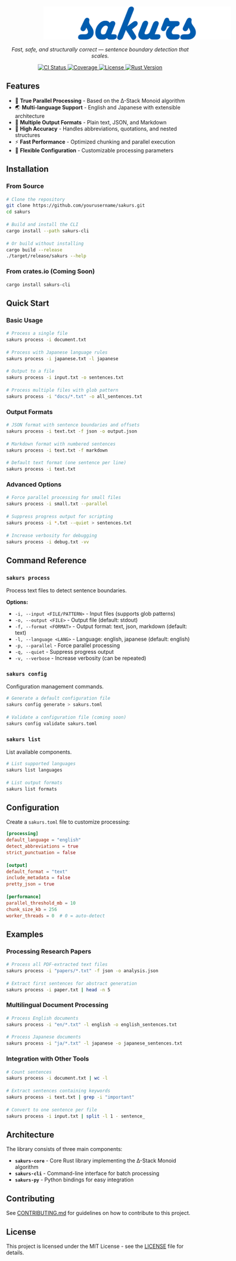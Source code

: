 <p>
    <img src=".github/assets/logo.png" style="margin-left:100px; margin-right:100px;" >
</p>

<p align="center">
    <em>Fast, safe, and structurally correct — sentence boundary detection that scales.</em>
</p>

<p align="center">
    <a href="https://github.com/sog4be/sakurs/actions/workflows/ci.yml">
        <img src="https://github.com/sog4be/sakurs/actions/workflows/ci.yml/badge.svg" alt="CI Status">
    </a>
    <a href="https://github.com/sog4be/sakurs/actions/workflows/coverage.yml">
        <img src="https://img.shields.io/badge/coverage-84.01%25-green" alt="Coverage" id="coverage-badge">
    </a>
    <a href="https://github.com/sog4be/sakurs/blob/main/LICENSE">
        <img src="https://img.shields.io/badge/license-MIT-blue.svg" alt="License">
    </a>
    <a href="https://github.com/sog4be/sakurs">
        <img src="https://img.shields.io/badge/rust-1.81+-orange.svg" alt="Rust Version">
    </a>
</p>

## Features

- 🚀 **True Parallel Processing** - Based on the Δ-Stack Monoid algorithm
- 🌏 **Multi-language Support** - English and Japanese with extensible architecture
- 📄 **Multiple Output Formats** - Plain text, JSON, and Markdown
- 🎯 **High Accuracy** - Handles abbreviations, quotations, and nested structures
- ⚡ **Fast Performance** - Optimized chunking and parallel execution
- 🔧 **Flexible Configuration** - Customizable processing parameters

## Installation

### From Source

```bash
# Clone the repository
git clone https://github.com/yourusername/sakurs.git
cd sakurs

# Build and install the CLI
cargo install --path sakurs-cli

# Or build without installing
cargo build --release
./target/release/sakurs --help
```

### From crates.io (Coming Soon)

```bash
cargo install sakurs-cli
```

## Quick Start

### Basic Usage

```bash
# Process a single file
sakurs process -i document.txt

# Process with Japanese language rules
sakurs process -i japanese.txt -l japanese

# Output to a file
sakurs process -i input.txt -o sentences.txt

# Process multiple files with glob pattern
sakurs process -i "docs/*.txt" -o all_sentences.txt
```

### Output Formats

```bash
# JSON format with sentence boundaries and offsets
sakurs process -i text.txt -f json -o output.json

# Markdown format with numbered sentences
sakurs process -i text.txt -f markdown

# Default text format (one sentence per line)
sakurs process -i text.txt
```

### Advanced Options

```bash
# Force parallel processing for small files
sakurs process -i small.txt --parallel

# Suppress progress output for scripting
sakurs process -i *.txt --quiet > sentences.txt

# Increase verbosity for debugging
sakurs process -i debug.txt -vv
```

## Command Reference

### `sakurs process`

Process text files to detect sentence boundaries.

**Options:**
- `-i, --input <FILE/PATTERN>` - Input files (supports glob patterns)
- `-o, --output <FILE>` - Output file (default: stdout)
- `-f, --format <FORMAT>` - Output format: text, json, markdown (default: text)
- `-l, --language <LANG>` - Language: english, japanese (default: english)
- `-p, --parallel` - Force parallel processing
- `-q, --quiet` - Suppress progress output
- `-v, --verbose` - Increase verbosity (can be repeated)

### `sakurs config`

Configuration management commands.

```bash
# Generate a default configuration file
sakurs config generate > sakurs.toml

# Validate a configuration file (coming soon)
sakurs config validate sakurs.toml
```

### `sakurs list`

List available components.

```bash
# List supported languages
sakurs list languages

# List output formats
sakurs list formats
```

## Configuration

Create a `sakurs.toml` file to customize processing:

```toml
[processing]
default_language = "english"
detect_abbreviations = true
strict_punctuation = false

[output]
default_format = "text"
include_metadata = false
pretty_json = true

[performance]
parallel_threshold_mb = 10
chunk_size_kb = 256
worker_threads = 0  # 0 = auto-detect
```

## Examples

### Processing Research Papers

```bash
# Process all PDF-extracted text files
sakurs process -i "papers/*.txt" -f json -o analysis.json

# Extract first sentences for abstract generation
sakurs process -i paper.txt | head -n 5
```

### Multilingual Document Processing

```bash
# Process English documents
sakurs process -i "en/*.txt" -l english -o english_sentences.txt

# Process Japanese documents  
sakurs process -i "ja/*.txt" -l japanese -o japanese_sentences.txt
```

### Integration with Other Tools

```bash
# Count sentences
sakurs process -i document.txt | wc -l

# Extract sentences containing keywords
sakurs process -i text.txt | grep -i "important"

# Convert to one sentence per file
sakurs process -i input.txt | split -l 1 - sentence_
```

## Architecture

The library consists of three main components:

- **`sakurs-core`** - Core Rust library implementing the Δ-Stack Monoid algorithm
- **`sakurs-cli`** - Command-line interface for batch processing
- **`sakurs-py`** - Python bindings for easy integration

## Contributing

See [CONTRIBUTING.md](CONTRIBUTING.md) for guidelines on how to contribute to this project.

## License

This project is licensed under the MIT License - see the [LICENSE](LICENSE) file for details.